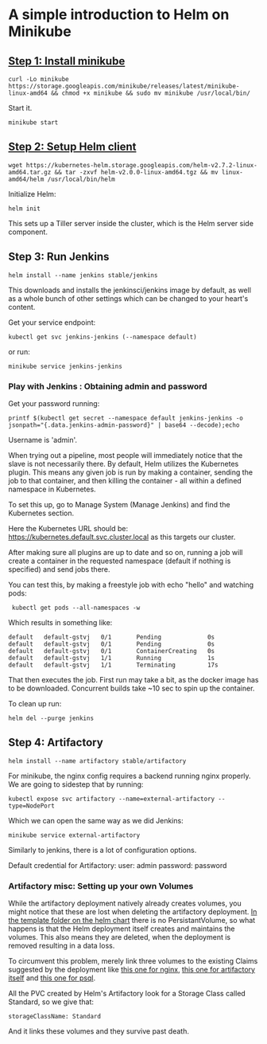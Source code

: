# A simple introduction to Helm on Minikube

## [Step 1: Install minikube](https://github.com/kubernetes/minikube)

```
curl -Lo minikube https://storage.googleapis.com/minikube/releases/latest/minikube-linux-amd64 && chmod +x minikube && sudo mv minikube /usr/local/bin/
```

Start it. 
```
minikube start
```

## [Step 2: Setup Helm client](https://github.com/kubernetes/helm)

```
wget https://kubernetes-helm.storage.googleapis.com/helm-v2.7.2-linux-amd64.tar.gz && tar -zxvf helm-v2.0.0-linux-amd64.tgz && mv linux-amd64/helm /usr/local/bin/helm
```
Initialize Helm: 
```
helm init
```

This sets up a Tiller server inside the cluster, which is the Helm server side component. 

## Step 3: Run Jenkins
```
helm install --name jenkins stable/jenkins
```
This downloads and installs the jenkinsci/jenkins image by default, as well as a whole bunch of other settings which can be changed to your heart's content. 

Get your service endpoint:
```
kubectl get svc jenkins-jenkins (--namespace default)
```

or run: 

```
minikube service jenkins-jenkins 
```

### Play with Jenkins : Obtaining admin and password
Get your password running: 
```
printf $(kubectl get secret --namespace default jenkins-jenkins -o jsonpath="{.data.jenkins-admin-password}" | base64 --decode);echo
```

Username is 'admin'.

When trying out a pipeline, most people will immediately notice that the slave is not necessarily there. By default, Helm utilizes the Kubernetes plugin. This means any given job is run by making a container, sending the job to that container, and then killing the container - all within a defined namespace in Kubernetes. 

To set this up, go to Manage System (Manage Jenkins) and find the Kubernetes section. 

Here the Kubernetes URL should be: https://kubernetes.default.svc.cluster.local as this targets our cluster.

After making sure all plugins are up to date and so on, running a job will create a container in the requested namespace (default if nothing is specified) and send jobs there. 

You can test this, by making a freestyle job with echo "hello" and watching pods: 
```
 kubectl get pods --all-namespaces -w
```

Which results in something like: 
```
default   default-gstvj   0/1       Pending             0s
default   default-gstvj   0/1       Pending             0s
default   default-gstvj   0/1       ContainerCreating   0s     
default   default-gstvj   1/1       Running             1s
default   default-gstvj   1/1       Terminating         17s
```

That then executes the job. First run may take a bit, as the docker image has to be downloaded. Concurrent builds take ~10 sec to spin up the container.

To clean up run: 
```
helm del --purge jenkins
```


## Step 4: Artifactory
```
helm install --name artifactory stable/artifactory
```
For minikube, the nginx config requires a backend running nginx properly. We are going to sidestep that by running: 
```
kubectl expose svc artifactory --name=external-artifactory --type=NodePort 
```

Which we can open the same way as we did Jenkins: 
```
minikube service external-artifactory
```

Similarly to jenkins, there is a lot of configuration options. 

   Default credential for Artifactory:
   user: admin
   password: password

### Artifactory misc: Setting up your own Volumes
While the artifactory deployment natively already creates volumes, you might notice that these are lost when deleting the artifactory deployment. 
[In the template folder on the helm chart](https://github.com/kubernetes/charts/tree/master/stable/artifactory/templates) there is no PersistantVolume, so what happens is that the Helm deployment itself creates and maintains the volumes. This also means they are deleted, when the deployment is removed resulting in a data loss. 

To circumvent this problem, merely link three volumes to the existing Claims suggested by the deployment like [this one for nginx](pv-arti-nginx.yml), [this one for artifactory itself](pv-arti-arti.yml) and [this one for psql](pv-arti-psql.yml). 

All the PVC created by Helm's Artifactory look for a Storage Class called Standard, so we give that: 
```
storageClassName: Standard
``` 

And it links these volumes and they survive past death. 
